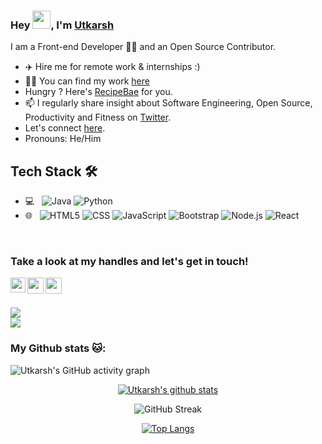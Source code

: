 ### Hey <img src="https://github.com/TheDudeThatCode/TheDudeThatCode/blob/master/Assets/Hi.gif" width="29px">, I'm [Utkarsh](https://site-gamma-ten.vercel.app/)
I am a Front-end Developer 👨‍💻 and an Open Source Contributor.
<br>
- ✈️ Hire me for remote work & internships :)
- 👨‍💻 You can find my work [here](https://site-gamma-ten.vercel.app/)
- Hungry ? Here's [RecipeBae](https://recipebae.vercel.app/) for you.
- 📫 I regularly share insight about Software Engineering, Open Source, Productivity and Fitness on [Twitter](https://twitter.com/utkarsh1010101).
- Let's connect [here](https://bio.link/utkarshn).
- Pronouns: He/Him
 ## Tech Stack 🛠 &nbsp;

- 💻 &nbsp;
  ![Java](https://img.shields.io/badge/-Java-333333?style=flat&logo=Java&logoColor=007396)
  ![Python](https://img.shields.io/badge/-Python-333333?style=flat&logo=python)
- 🌐 &nbsp;
  ![HTML5](https://img.shields.io/badge/-HTML5-333333?style=flat&logo=HTML5)
  ![CSS](https://img.shields.io/badge/-CSS-333333?style=flat&logo=CSS3&logoColor=1572B6)
  ![JavaScript](https://img.shields.io/badge/-JavaScript-333333?style=flat&logo=javascript)
  ![Bootstrap](https://img.shields.io/badge/-Bootstrap-333333?style=flat&logo=bootstrap&logoColor=563D7C)
  ![Node.js](https://img.shields.io/badge/-Node.js-333333?style=flat&logo=node.js)
  ![React](https://img.shields.io/badge/-React-333333?style=flat&logo=react)
<br>

### Take a look at my handles and let's get in touch!
<a href="https://www.linkedin.com/in/utkarsh-nagar-b15562118/">
  <img align="left" width="24px" src="https://cdn.jsdelivr.net/npm/simple-icons@v3/icons/linkedin.svg"  />
</a>
<a href="https://twitter.com/utkarsh1010101">
  <img align="left" width="26px" src="https://cdn.jsdelivr.net/npm/simple-icons@v3/icons/twitter.svg" />
</a>
<a href="mailto:utkarshnagarwork@gmail.com">
  <img align="left" width="26px" src="https://cdn.jsdelivr.net/npm/simple-icons@v3/icons/gmail.svg" />
</a>
<br>
<br>

![](https://komarev.com/ghpvc/?username=Utkarshn10&color=79FFE1)      
<a href="https://twitter.com/intent/follow?screen_name=Utkarshn10" />[<img src ="https://img.shields.io/badge/Email-Here-%23E4405F.svg?&style=for-the-badge&logo=&logoColor=#6C63FF">](mailto:utkarshnagarwork@gmail.com)


### My Github stats 🐱:

![Utkarsh's GitHub activity graph](https://activity-graph.herokuapp.com/graph?username=Utkarshn10&theme=react-dark&hide_border=true&area=true)


<div align="center">
<a href="https://github.com/Utkarshn10">
 <img align="center" src="https://github-readme-stats.vercel.app/api?username=Utkarshn10&show_icons=true&theme=dark&line_height=27&title_color=2EDDD5&bg_color=000000&hide_border=1" alt="Utkarsh's github stats"/>
</a>


![GitHub Streak](https://github-readme-streak-stats.herokuapp.com?user=Utkarshn10&theme=great-gatsby&hide_border=true&sideNums=2EDDD5&background=000000&ring=1CC6DD&border=DD2727&currStreakNum=2ACBDD)
 

[![Top Langs](https://github-readme-stats.vercel.app/api/top-langs/?username=Utkarshn10&layout=compact&text_color=daf7dc&bg_color=000000)](https://github.com/Utkarshn10/github-readme-stats)
</div>


